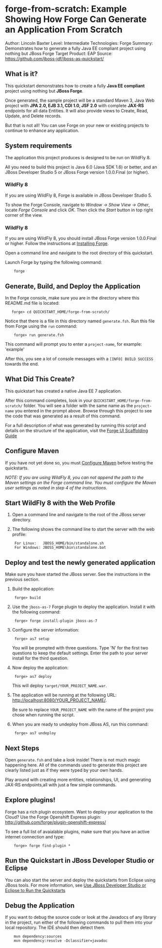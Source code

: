 forge-from-scratch: Example Showing How Forge Can Generate an Application From Scratch
======================================================================================
Author: Lincoln Baxter
Level: Intermediate
Technologies: Forge
Summary: Demonstrates how to generate a fully Java EE compliant project using nothing but JBoss Forge
Target Product: EAP
Source: <https://github.com/jboss-jdf/jboss-as-quickstart/>

What is it?
-----------

This quickstart demonstrates how to create a fully **Java EE compliant** project using nothing but  **JBoss Forge**. 

Once generated, the sample project will be a standard Maven 3, Java Web project with **JPA 2.0, EJB 3.1, CDI 1.0, JSF 2.0** with complete **JAX-RS** endpoints for all data Entities. It will also provide views to Create, Read, Update, and Delete records.

But that is not all! You can use Forge on your new or existing projects to continue to enhance any application.

System requirements
-------------------

The application this project produces is designed to be run on WildFly 8.

All you need to build this project is Java 6.0 (Java SDK 1.6) or better, and an JBoss Developer Studio 5 or JBoss Forge version 1.0.0.Final (or higher).

### WildFly 8

If you are using WildFly 8, Forge is available in JBoss Developer Studio 5.

To show the Forge Console, navigate to _Window -> Show View -> Other_, locate _Forge Console_ and click _OK_. Then click the _Start_ button in top right corner of the view.

### WildFly 8

If you are using WildFly 8, you should install JBoss Forge version 1.0.0.Final or higher. Follow the instructions at [Installing Forge](https://docs.jboss.org/author/display/FORGE/Installation).

Open a command line and navigate to the root directory of this quickstart. 

Launch Forge by typing the following command:

        forge
 
 

Generate, Build, and Deploy the Application
-------------------------

In the Forge console, make sure you are in the directory where this README.md file is located:

       forge> cd QUICKSTART_HOME/forge-from-scratch/

Notice that there is a file in this directory named `generate.fsh`. Run this file from Forge using the `run` command:

        forge> run generate.fsh

This command will prompt you to enter a `project-name`, for example: 'example'

After this, you see a lot of console messages with a `[INFO] BUILD SUCCESS` towards the end.


What Did This Create?
-------------------
This quickstart has created a native Java EE 7 application.

After this command completes, look in your `QUICKSTART_HOME/forge-from-scratch/` folder. You will see a folder with the same name as the `project-name` you entered in the prompt above. Browse through this project to see the code that was generated as a result of this command. 

For a full description of what was generated by running this script and details on the structure of the application, visit the [Forge UI Scaffolding Guide](https://docs.jboss.org/author/display/FORGE/UI+Scaffolding)


Configure Maven 
-------------

If you have not yet done so, you must [Configure Maven](../README.md#mavenconfiguration) before testing the quickstarts. 

_NOTE: If you are using WildFly 8, you can not append the path to the Maven settings on the Forge command line. You must configure the Maven user settings as noted in step 4 of the instructions._


Start WildFly 8 with the Web Profile
-------------------------

1. Open a command line and navigate to the root of the JBoss server directory.
2. The following shows the command line to start the server with the web profile:

        For Linux:   JBOSS_HOME/bin/standalone.sh
        For Windows: JBOSS_HOME\bin\standalone.bat


Deploy and test the newly generated application
---------------------------

Make sure you have started the JBoss server. See the instructions in the previous section.

1. Build the application:

        forge> build

2. Use the `jboss-as-7` Forge plugin to deploy the application. Install it with the following command:

        forge> forge install-plugin jboss-as-7

3. Configure the server information:

        forge> as7 setup

    You will be prompted with three questions. Type 'N' for the first two questions to keep the default settings. Enter the path to your server install for the third question.

4. Now deploy the application:

        forge> as7 deploy

    This will deploy `target/YOUR_PROJECT_NAME.war`.
  
5. The application will be running at the following URL: <http://localhost:8080/YOUR_PROJECT_NAME/>.

    Be sure to replace `YOUR_PROJECT_NAME` with the name of the project you chose when running the script.

6. When you are ready to undeploy from JBoss AS, run this command:

        forge> as7 undeploy

 
Next Steps
-------

Open `generate.fsh` and take a look inside! There is not much magic happening here. All of the commands used to generate this project are clearly listed just as if they were typed by your own hands.

Play around with creating more entities, relationships, UI, and generating JAX-RS endpoints,all with just a few simple commands.


Explore plugins! 
----------------

Forge has a rich plugin ecosystem. Want to deploy your application to the Cloud? Use the Forge Openshift Express plugin: http://github.com/forge/plugin-openshift-express/

To see a full list of avaialable plugins, make sure that you have an active internet connection and type:

        forge> forge find-plugin *


Run the Quickstart in JBoss Developer Studio or Eclipse
-------------------------------------

You can also start the server and deploy the quickstarts from Eclipse using JBoss tools. For more information, see [Use JBoss Developer Studio or Eclipse to Run the Quickstarts](../README.md#useeclipse) 


Debug the Application
------------------------------------

If you want to debug the source code or look at the Javadocs of any library in the project, run either of the following commands to pull them into your local repository. The IDE should then detect them.

        mvn dependency:sources
        mvn dependency:resolve -Dclassifier=javadoc
